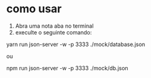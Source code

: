 # como usar

1. Abra uma nota aba no terminal
2. execulte o seguinte comando:

yarn run json-server -w -p 3333 ./mock/database.json

ou

npm run json-server -w -p 3333 ./mock/db.json